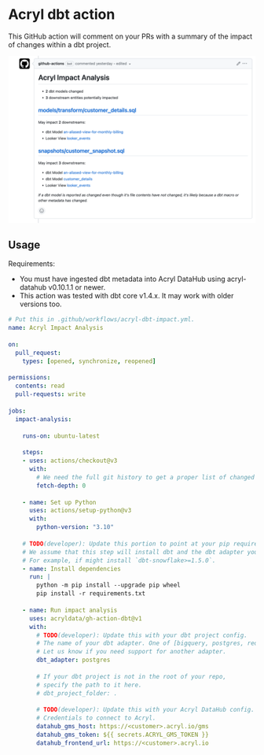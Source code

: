 # Acryl dbt action

This GitHub action will comment on your PRs with a summary of the impact of changes within a dbt project.

<p align="center" width="70%">
  <img src="impact-analysis-screenshot.png" alt="Impact Analysis Screenshot" width="600"/>
</p>

## Usage

Requirements:
- You must have ingested dbt metadata into Acryl DataHub using acryl-datahub v0.10.1.1 or newer.
- This action was tested with dbt core v1.4.x. It may work with older versions too.

```yml
# Put this in .github/workflows/acryl-dbt-impact.yml.
name: Acryl Impact Analysis

on:
  pull_request:
    types: [opened, synchronize, reopened]

permissions:
  contents: read
  pull-requests: write

jobs:
  impact-analysis:

    runs-on: ubuntu-latest

    steps:
    - uses: actions/checkout@v3
      with:
        # We need the full git history to get a proper list of changed files.
        fetch-depth: 0

    - name: Set up Python
      uses: actions/setup-python@v3
      with:
        python-version: "3.10"

    # TODO(developer): Update this portion to point at your pip requirements file.
    # We assume that this step will install dbt and the dbt adapter you're using.
    # For example, if might install `dbt-snowflake>=1.5.0`.
    - name: Install dependencies
      run: |
        python -m pip install --upgrade pip wheel
        pip install -r requirements.txt

    - name: Run impact analysis
      uses: acryldata/gh-action-dbt@v1
      with:
        # TODO(developer): Update this with your dbt project config.
        # The name of your dbt adapter. One of [bigquery, postgres, redshift, snowflake].
        # Let us know if you need support for another adapter.
        dbt_adapter: postgres

        # If your dbt project is not in the root of your repo,
        # specify the path to it here.
        # dbt_project_folder: .

        # TODO(developer): Update this with your Acryl DataHub config.
        # Credentials to connect to Acryl.
        datahub_gms_host: https://<customer>.acryl.io/gms
        datahub_gms_token: ${{ secrets.ACRYL_GMS_TOKEN }}
        datahub_frontend_url: https://<customer>.acryl.io
```
